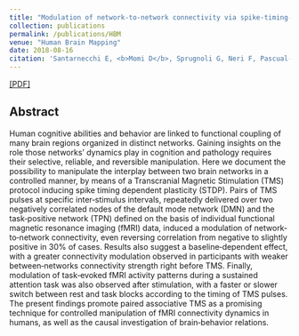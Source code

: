 ```yaml
---
title: "Modulation of network‐to‐network connectivity via spike‐timing‐dependent noninvasive brain stimulation"
collection: publications
permalink: /publications/HBM
venue: "Human Brain Mapping"
date: 2018-08-16
citation: 'Santarnecchi E, <b>Momi D</b>, Sprugnoli G, Neri F, Pascual-Leone A, Rossi A, Rossi S <b>Human Brain Mapping 2018.</b>'
---
```


[[PDF]](https://onlinelibrary.wiley.com/doi/full/10.1002/hbm.24329)

## Abstract
Human cognitive abilities and behavior are linked to functional coupling of many brain regions organized in distinct networks. Gaining insights on the role those networks’ dynamics play in cognition and pathology requires their selective, reliable, and reversible manipulation. Here we document the possibility to manipulate the interplay between two brain networks in a controlled manner, by means of a Transcranial Magnetic Stimulation (TMS) protocol inducing spike timing dependent plasticity (STDP). Pairs of TMS pulses at specific inter‐stimulus intervals, repeatedly delivered over two negatively correlated nodes of the default mode network (DMN) and the task‐positive network (TPN) defined on the basis of individual functional magnetic resonance imaging (fMRI) data, induced a modulation of network‐to‐network connectivity, even reversing correlation from negative to slightly positive in 30% of cases. Results also suggest a baseline‐dependent effect, with a greater connectivity modulation observed in participants with weaker between‐networks connectivity strength right before TMS. Finally, modulation of task‐evoked fMRI activity patterns during a sustained attention task was also observed after stimulation, with a faster or slower switch between rest and task blocks according to the timing of TMS pulses. The present findings promote paired associative TMS as a promising technique for controlled manipulation of fMRI connectivity dynamics in humans, as well as the causal investigation of brain‐behavior relations.
